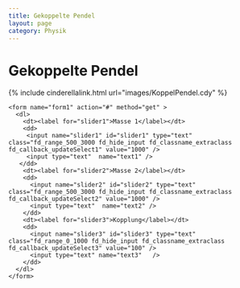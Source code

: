 ```yaml
---
title: Gekoppelte Pendel
layout: page
category: Physik
---
```


# Gekoppelte Pendel

{% include cinderellalink.html url="images/KoppelPendel.cdy" %}

<script type="text/javascript">
function updateSelect1() {
                var v = parseInt(document.getElementById('slider1').value) || 0;
                doScript("C.mass="+v*0.001);
                with(document.form1){text1.value=v*0.001;}
};
function updateSelect2() {
                var v = parseInt(document.getElementById('slider2').value) || 0;
                doScript("D.mass="+v*0.001);
                with(document.form1){text2.value=v*0.001;}
};
function updateSelect3() {
                var v = parseInt(document.getElementById('slider3').value) || 0;
                doScript("b.strength="+v*0.00001);
                with(document.form1){text3.value=v*0.00001;}
};

fdSliderController.addEvent(window, 'load', updateSelect1);
fdSliderController.addEvent(window, 'load', updateSelect2);
fdSliderController.addEvent(window, 'load', updateSelect3);
</script>
<script language="JavaScript" type="text/javascript">
		function doScript(c)
		{
			document.Cindy.doCindyScript(c);
		};
               cc='"';
</script>







    <form name="form1" action="#" method="get" >
      <dl>
        <dt><label for="slider1">Masse 1</label></dt>
        <dd>
         <input name="slider1" id="slider1" type="text" class="fd_range_500_3000 fd_hide_input fd_classname_extraclass fd_callback_updateSelect1" value="1000" />
         <input type="text"  name="text1" />
       </dd>
        <dt><label for="slider2">Masse 2</label></dt>
        <dd>
          <input name="slider2" id="slider2" type="text" class="fd_range_500_3000 fd_hide_input fd_classname_extraclass fd_callback_updateSelect2" value="1000" />
          <input type="text"  name="text2" />
        </dd>
        <dt><label for="slider3">Kopplung</label></dt>
        <dd>
          <input name="slider3" id="slider3" type="text" class="fd_range_0_1000 fd_hide_input fd_classname_extraclass fd_callback_updateSelect3" value="100" />
          <input type="text" name="text3"   />
        </dd>
      </dl>
    </form>
